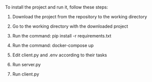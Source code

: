 To install the project and run it, follow these steps:

1. Download the project from the repository to the working directory

2. Go to the working directory with the downloaded project

3. Run the command: pip install -r requirements.txt

4. Run the command: docker-compose up

5. Edit client.py and .env according to their tasks

6. Run server.py 

7. Run client.py